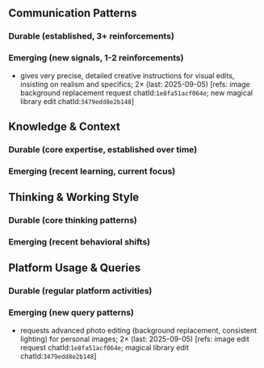 ## Communication Patterns
### Durable (established, 3+ reinforcements)

### Emerging (new signals, 1-2 reinforcements)
- gives very precise, detailed creative instructions for visual edits, insisting on realism and specifics; 2× (last: 2025-09-05) [refs: image background replacement request chatId:`1e8fa51acf064e`; new magical library edit chatId:`3479edd8e2b148`]

## Knowledge & Context
### Durable (core expertise, established over time)

### Emerging (recent learning, current focus)

## Thinking & Working Style
### Durable (core thinking patterns)

### Emerging (recent behavioral shifts)

## Platform Usage & Queries
### Durable (regular platform activities)

### Emerging (new query patterns)
- requests advanced photo editing (background replacement, consistent lighting) for personal images; 2× (last: 2025-09-05) [refs: image edit request chatId:`1e8fa51acf064e`; magical library edit chatId:`3479edd8e2b148`]
